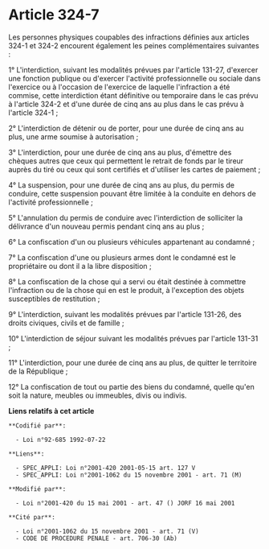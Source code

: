 # Article 324-7

Les personnes physiques coupables des infractions définies aux articles 324-1 et 324-2 encourent également les peines
complémentaires suivantes :

1° L'interdiction, suivant les modalités prévues par l'article 131-27, d'exercer une fonction publique ou d'exercer
l'activité professionnelle ou sociale dans l'exercice ou à l'occasion de l'exercice de laquelle l'infraction a été commise,
cette interdiction étant définitive ou temporaire dans le cas prévu à l'article 324-2 et d'une durée de cinq ans au plus dans
le cas prévu à l'article 324-1 ;

2° L'interdiction de détenir ou de porter, pour une durée de cinq ans au plus, une arme soumise à autorisation ;

3° L'interdiction, pour une durée de cinq ans au plus, d'émettre des chèques autres que ceux qui permettent le retrait de
fonds par le tireur auprès du tiré ou ceux qui sont certifiés et d'utiliser les cartes de paiement ;

4° La suspension, pour une durée de cinq ans au plus, du permis de conduire, cette suspension pouvant être limitée à la
conduite en dehors de l'activité professionnelle ;

5° L'annulation du permis de conduire avec l'interdiction de solliciter la délivrance d'un nouveau permis pendant cinq ans au
plus ;

6° La confiscation d'un ou plusieurs véhicules appartenant au condamné ;

7° La confiscation d'une ou plusieurs armes dont le condamné est le propriétaire ou dont il a la libre disposition ;

8° La confiscation de la chose qui a servi ou était destinée à commettre l'infraction ou de la chose qui en est le produit, à
l'exception des objets susceptibles de restitution ;

9° L'interdiction, suivant les modalités prévues par l'article 131-26, des droits civiques, civils et de famille ;

10° L'interdiction de séjour suivant les modalités prévues par l'article 131-31 ;

11° L'interdiction, pour une durée de cinq ans au plus, de quitter le territoire de la République ;

12° La confiscation de tout ou partie des biens du condamné, quelle qu'en soit la nature, meubles ou immeubles, divis ou
indivis.

**Liens relatifs à cet article**

	**Codifié par**:

	  - Loi n°92-685 1992-07-22

	**Liens**:

	  - SPEC_APPLI: Loi n°2001-420 2001-05-15 art. 127 V
	  - SPEC_APPLI: Loi n°2001-1062 du 15 novembre 2001 - art. 71 (M)

	**Modifié par**:

	  - Loi n°2001-420 du 15 mai 2001 - art. 47 () JORF 16 mai 2001

	**Cité par**:

	  - Loi n°2001-1062 du 15 novembre 2001 - art. 71 (V)
	  - CODE DE PROCEDURE PENALE - art. 706-30 (Ab)

